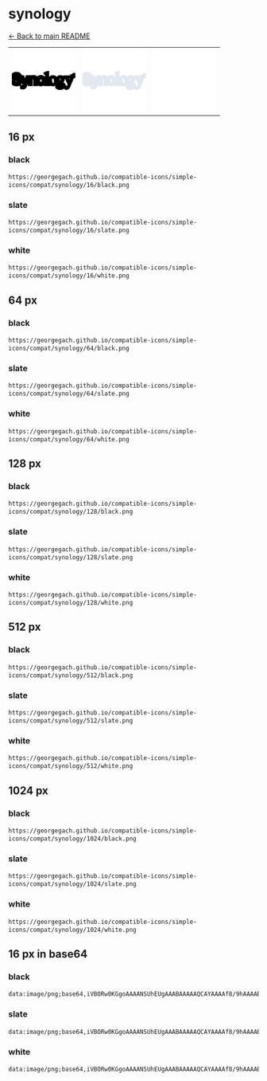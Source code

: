 # synology

[← Back to main README](../../README.md)

<table><tr>
  <td><img src="./128/black.png" width="128" alt="synology black icon" /></td>
  <td><img src="./128/slate.png" width="128" alt="synology slate icon" /></td>
  <td><img src="./128/white.png" width="128" alt="synology white icon" /></td>
</tr></table>

## 16 px

### black
```
https://georgegach.github.io/compatible-icons/simple-icons/compat/synology/16/black.png
```

### slate
```
https://georgegach.github.io/compatible-icons/simple-icons/compat/synology/16/slate.png
```

### white
```
https://georgegach.github.io/compatible-icons/simple-icons/compat/synology/16/white.png
```

## 64 px

### black
```
https://georgegach.github.io/compatible-icons/simple-icons/compat/synology/64/black.png
```

### slate
```
https://georgegach.github.io/compatible-icons/simple-icons/compat/synology/64/slate.png
```

### white
```
https://georgegach.github.io/compatible-icons/simple-icons/compat/synology/64/white.png
```

## 128 px

### black
```
https://georgegach.github.io/compatible-icons/simple-icons/compat/synology/128/black.png
```

### slate
```
https://georgegach.github.io/compatible-icons/simple-icons/compat/synology/128/slate.png
```

### white
```
https://georgegach.github.io/compatible-icons/simple-icons/compat/synology/128/white.png
```

## 512 px

### black
```
https://georgegach.github.io/compatible-icons/simple-icons/compat/synology/512/black.png
```

### slate
```
https://georgegach.github.io/compatible-icons/simple-icons/compat/synology/512/slate.png
```

### white
```
https://georgegach.github.io/compatible-icons/simple-icons/compat/synology/512/white.png
```

## 1024 px

### black
```
https://georgegach.github.io/compatible-icons/simple-icons/compat/synology/1024/black.png
```

### slate
```
https://georgegach.github.io/compatible-icons/simple-icons/compat/synology/1024/slate.png
```

### white
```
https://georgegach.github.io/compatible-icons/simple-icons/compat/synology/1024/white.png
```

## 16 px in base64

### black
```
data:image/png;base64,iVBORw0KGgoAAAANSUhEUgAAABAAAAAQCAYAAAAf8/9hAAAABmJLR0QA/wD/AP+gvaeTAAAAsUlEQVQ4je3QP2oCYRAF8N8SECVoLmAlSCBdJI3sLXKF3EJSW3kL2xwil0g6rVJYiNEkbLLgRpsRvuYrQlofDG/+PIaZxxn/xgUu0UGd0YzRxTq3YItH9LBBiWsUkc/xhRYqjDDEAE+wxyGiCj716qR+Q4MffMTsWQiaRHzAKvgz6b0E/+Ih+KbAfZwziRdmcXIbV/gOcQ/TeHuFJcoi8eMOC7xnzIRb9LHDa87YM/6II4FpM5DR8XiIAAAAAElFTkSuQmCC
```

### slate
```
data:image/png;base64,iVBORw0KGgoAAAANSUhEUgAAABAAAAAQCAYAAAAf8/9hAAAABmJLR0QA/wD/AP+gvaeTAAABBklEQVQ4je2RvUqCYQBGz/O+ZkqgjSWF1CA0Bi3RXXQZba1dQEMETUGX0J3UBUQEUYiEfIam9oOg3/c+LTU6RKtnPcvDeWDB/8mybOVxMKjN8y+99/1292NnnlenN/oiUQEuMNcWWyE4L4rSQwh5C3RF0KXt26TSXcxnLUeVAUg+Uycb5UAEwEwQVYnCJmKmxmWhQoHMZh00M55iloPCTQCiIIGmiKoNNn0AiakkENH2GAjgcoBjiaVkHand/TgMsdgGTjBvpHSuGD+LwpUQQ52UT3BIUqhZ6fRnbSb0vLlWP9BvjE53tOcZT83m6nBesPbrcFcpbigV4xLxvtGo9f/w14J5fAP77nMy1qN75QAAAABJRU5ErkJggg==
```

### white
```
data:image/png;base64,iVBORw0KGgoAAAANSUhEUgAAABAAAAAQCAYAAAAf8/9hAAAABmJLR0QA/wD/AP+gvaeTAAAAv0lEQVQ4je3QzyrEcRSG8c9J+ZMaa2XDQrFTNnIXbsFduAALKSvlEtwJF4BsWM9CJCTMb14L3zKbmZLtPJu3nnNOnXOY8n+SLCbpTajvJNkYV68kb5jHCc6xigFusY4znOISV83NtvmjSjLATBPvWEDX3Gdr7tDHMr6an8OF/NAl+cgv/ZYvI+665TDJfsvNSrKHNRzgEcd4bWctta2G6OGwbdbHfVXt1siztnFXVU8THrqFFTzjpqoexvVO+QPfuGN29Nd4qQkAAAAASUVORK5CYII=
```

